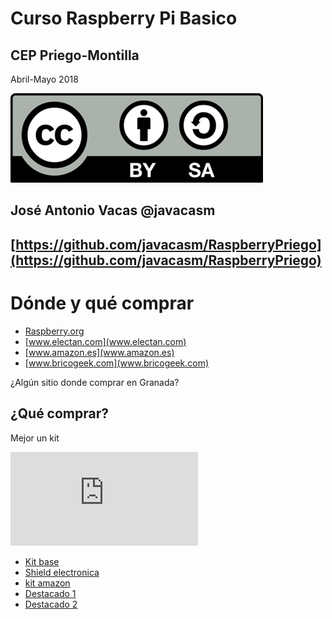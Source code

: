 # Curso Raspberry Pi Basico

## CEP Priego-Montilla

Abril-Mayo 2018

![CC](./imagenes/Licencia_CC.png)

## José Antonio Vacas  @javacasm

## [https://github.com/javacasm/RaspberryPriego](https://github.com/javacasm/RaspberryPriego)

# Dónde y qué comprar

* [Raspberry.org](Raspberry.org)
* [www.electan.com](www.electan.com)
* [www.amazon.es](www.amazon.es)
* [www.bricogeek.com](www.bricogeek.com)

¿Algún sitio donde comprar en Granada?

## ¿Qué comprar?

Mejor un kit

![kit](http://www.electan.com/product_thumb.php?img=images/RaspberryKit2.jpg)

* [Kit base](http://www.electan.com/kit-raspberry-con-caja-alimentador-microsd-hdmi-wifi-p-6186.html)
* [Shield electronica](http://tinkersphere.com/raspberry-pi-hats/633-starter-raspberry-pi-led-hat.html)
* [kit amazon](http://www.amazon.es/s/ref=sr_pg_2?rh=i%3Aaps%2Ck%3Araspberry+pi+2+kit+starter&page=2&sort=price-asc-rank&keywords=raspberry+pi+2+kit+starter&ie=UTF8&qid=1449858467)
* [Destacado 1](http://www.amazon.es/Raspberry-Pi-Quad-Core-Starter/dp/B00T7KW3Y0/ref=sr_1_15?ie=UTF8&qid=1449858467&sr=8-15&keywords=raspberry+pi+2+kit+starter)
* [Destacado 2](http://www.amazon.es/Raspberry-Pi-Quad-Starter-Bundle/dp/B00T7OHE9A/ref=sr_1_18?ie=UTF8&qid=1449858497&sr=8-18&keywords=raspberry+pi+2+kit+starter)
